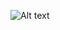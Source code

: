 ![Alt text](https://cdn.discordapp.com/attachments/984068511183831053/1048705737473413201/linkedlist3.png)